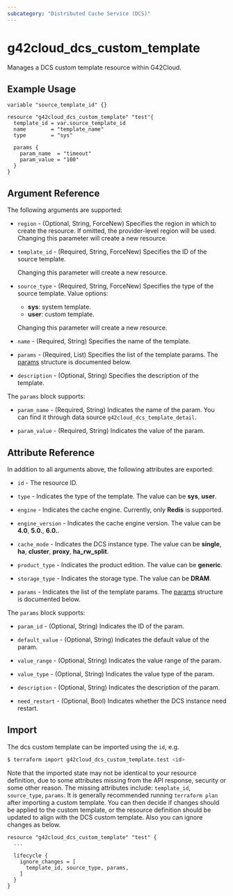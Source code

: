 ```yaml
---
subcategory: "Distributed Cache Service (DCS)"
---
```


# g42cloud_dcs_custom_template

Manages a DCS custom template resource within G42Cloud.

## Example Usage

```hcl
variable "source_template_id" {}

resource "g42cloud_dcs_custom_template" "test"{
  template_id = var.source_template_id
  name        = "template_name"
  type        = "sys"

  params {
    param_name  = "timeout"
    param_value = "100"
  }
}
```

## Argument Reference

The following arguments are supported:

* `region` - (Optional, String, ForceNew) Specifies the region in which to create the resource.
  If omitted, the provider-level region will be used. Changing this parameter will create a new resource.

* `template_id` - (Required, String, ForceNew) Specifies the ID of the source template.

  Changing this parameter will create a new resource.

* `source_type` - (Required, String, ForceNew) Specifies the type of the source template. Value options:
  + **sys**: system template.
  + **user**: custom template.

  Changing this parameter will create a new resource.

* `name` - (Required, String) Specifies the name of the template.

* `params` - (Required, List) Specifies the list of the template params.
The [params](#CustomTemplate_Param) structure is documented below.

* `description` - (Optional, String) Specifies the description of the template.

<a name="CustomTemplate_Param"></a>
The `params` block supports:

* `param_name` - (Required, String) Indicates the name of the param. You can find it through data source
  `g42cloud_dcs_template_detail`.

* `param_value` - (Required, String) Indicates the value of the param.

## Attribute Reference

In addition to all arguments above, the following attributes are exported:

* `id` - The resource ID.

* `type` - Indicates the type of the template. The value can be **sys**, **user**.

* `engine` - Indicates the cache engine. Currently, only **Redis** is supported.

* `engine_version` - Indicates the cache engine version. The value can be **4.0**, **5.0.**, **6.0.**.

* `cache_mode` - Indicates the DCS instance type. The value can be **single**, **ha**, **cluster**, **proxy**,
  **ha_rw_split**.

* `product_type` - Indicates the product edition. The value can be **generic**.

* `storage_type` - Indicates the storage type. The value can be **DRAM**.

* `params` - Indicates the list of the template params.
  The [params](#CustomTemplate_Param) structure is documented below.

<a name="CustomTemplate_Param"></a>
The `params` block supports:

* `param_id` - (Optional, String) Indicates the ID of the param.

* `default_value` - (Optional, String) Indicates the default value of the param.

* `value_range` - (Optional, String) Indicates the value range of the param.

* `value_type` - (Optional, String) Indicates the value type of the param.

* `description` - (Optional, String) Indicates the description of the param.

* `need_restart` - (Optional, Bool) Indicates whether the DCS instance need restart.

## Import

The dcs custom template can be imported using the `id`, e.g.

```bash
$ terraform import g42cloud_dcs_custom_template.test <id>
```

Note that the imported state may not be identical to your resource definition, due to some attributes missing from the
API response, security or some other reason. The missing attributes include: `template_id`, `source_type`, `params`. It
is generally recommended running `terraform plan` after importing a custom template. You can then decide if changes
should be applied to the custom template, or the resource definition should be updated to align with the DCS custom
template. Also you can ignore changes as below.

```hcl
resource "g42cloud_dcs_custom_template" "test" {
  ...

  lifecycle {
    ignore_changes = [
      template_id, source_type, params,
    ]
  }
}
```
